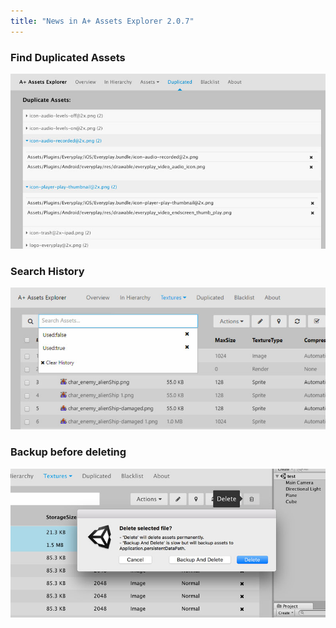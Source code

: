 ```yaml
---
title: "News in A+ Assets Explorer 2.0.7"
---
```


### Find Duplicated Assets

![duplicate](/assets/images/duplicate-Assets.jpg)

### Search History

![history](/assets/images/history.jpg)

### Backup before deleting

![newdelete](/assets/images/newdelete.jpg)